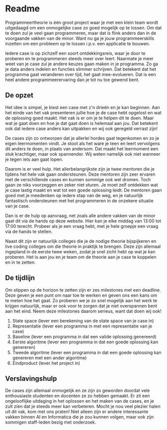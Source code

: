 # Readme

Programmeertheorie is één groot project waar je met een klein team wordt uitgedaagd om een onmogelijke case zo goed mogelijk op te lossen. Om dat te doen zul je veel gaan programmeren, maar dat is flink anders dan in de voorgaande vakken van de minor. Want nu ga je jouw programmeerskills inzetten om een probleem op te lossen i.p.v. een applicatie te bouwen. 

Iedere case is op zichzelf een soort ontdekkingsreis, waar je door te proberen en te programmeren steeds meer over leert. Naarmate je meer weet van je case zul je andere keuzes gaan maken in je programma. Zo ga je data anders indelen en functies slimmer schrijven. Dat betekent dat het programma gaat veranderen over tijd, het gaat mee-evolueren. Dat is een heel andere programmeerervaring dan je tot nu toe gewend bent.


## De opzet

Het idee is simpel, je kiest een case met z'n drieën en je kan beginnen. Aan het einde van het vak presenteren jullie hoe je de case hebt opgelost en wat de oplossing goed maakt. Het vak is er om je te helpen dit te doen. Maar wat je gaat doen en hoe je dat gaat doen is helemaal aan jou. Dat betekent ook dat iedere case anders kan uitpakken en wij ook geregeld verrast zijn! 

De cases zijn zo ontworpen dat je allerlei hordes gaat tegenkomen en zo je eigen leermomenten vindt. Je stoot als het ware je teen en leert vervolgens dit anders te doen, in plaats van andersom. Dat maakt het leermoment een stuk krachtiger, maar ook spannender. Wij weten namelijk ook niet wanneer je tegen iets aan gaat lopen.

Daarom is er veel hulp. Het allerbelangrijkste zijn je twee mentoren die je tijdens het hele vak gaan ondersteunen. Deze mentoren zijn zeer ervaren met de verschillende cases en kunnen sommige ook wel dromen. Toch gaan ze niks voorzeggen en zeker niet sturen. Je moet zelf ontdekken wat je case lastig maakt en wat tot een goede oplossing leidt. De mentoren gaan goed met je meedenken op iedere stap van de weg, en je natuurlijk fantastisch ondersteunen met het programmeren in de onzekere situatie van je case. 

Dan is er de hulp op aanvraag, net zoals alle andere vakken van de minor gaat dit via de hands op deze website. Hier kan je elke middag van 13:00 tot 17:00 terecht. Probeer als je een vraag hebt, met je hele groepje een vraag via de hands te stellen.

Naast dit zijn er natuurlijk colleges die je de nodige theorie bijspijkeren en live coding colleges om die theorie in praktijk te brengen. Deze zijn allemaal ingepland in de eerste twee weken, zodat je snel zicht hebt op wat je kan proberen. Het is aan jou en je team om de theorie aan je case te koppelen en in te zetten.


## De tijdlijn

Om stippen op de horizon te zetten zijn er zes milestones met een deadline. Deze geven je een punt om naar toe te werken en geven ons een kans om te meten hoe het gaat. Zo proberen we je zo snel mogelijk aan het werk te krijgen natuurlijk, maar er ook voor te zorgen dat je niet overspannen bent aan het eind. Neem deze milestones daarom serieus, want dat doen wij ook!

1. State space (lever een berekening van de state space van je case in)
2. Representatie (lever een programma in met een representatie van je case)
3. Baseline (lever een programma in dat een valide oplossing genereerd)
4. Eerste algoritme (lever een programma in dat een goede oplossing kan genereren)
5. Tweede algoritme (lever een programma in dat een goede oplossing kan genereren met een ander algoritme)
6. Eindproduct (lever het project in)


## Verslavingshulp

De cases zijn allemaal onmogelijk en ze zijn zo geworden doordat vele enthousiaste studenten en docenten ze zo hebben gemaakt. Er zit een ongelooflijke uitdaging in het oplossen en het maken van de cases, en je zult zien dat je steeds meer kan verbeteren. Mocht je nou veel plezier halen uit dit vak, kom met ons praten! Niet alleen zijn er andere interessante vakken binnen AI en Informatica die je zou kunnen volgen, maar ook zijn sommigen staff-leden bezig met onderzoek. 


